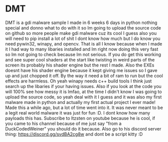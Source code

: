 # DMT
DMT is a gdi malware sample I made in 6 weeks 6 days in python nothing special and donno what to do with it so Im going to upload the source code on github so
more people make gdi malware cuz its cool I guess also you will need to pip install a lot of shit I dont know how much but I do know you need pywin32, winapy,
and opencv. That is all I know because when I made it I had way to many libaries installed and Im right now doing this very fast so Im not going to check
because Im not serious. If you do get this working and see super cool shaders at
the start like twisting in weird parts of the screen its probably his shader engine but the rest I made. Also the EXEs doesnt have his shader engine because
it kept giving me issues so I gave up and just chopped it off. By the way it need a bit of ram to run but the cool effects are harmless. Oh yeah winapy needs
c++ build tools I think just search up the libaries if your having issues. Also if you look at the code you will 100% see how messy it is lmfao, at the time
I didn't know I was going to upload the source code, so yeah deal with it I guess and it was also my first malware made in python and actually my first actual
project I ever made! Made this a while ago, but a lot of time went into it. It was never meant to be a legit real world malware it was just for fun :D. 
I dont know how many payloads this has. Subscribe to Itzsten on youtube because he is cool, if you came to his channel because of me just say
"from a DuckCodedWeiner" you should do it because. Also go to his discord server thing: https://discord.gg/svdBA2cg8w and dont be a script kitty :D
